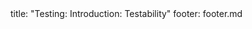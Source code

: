 <frontmatter>
title: "Testing: Introduction: Testability"
footer: footer.md
</frontmatter>

<include src="unit-inPage-asFlat.md" boilerplate />